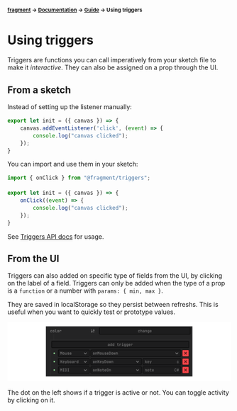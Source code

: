 #### <sup>[fragment](../../README.md) → [Documentation](../README.md) → [Guide](../README.md#guide) → Using triggers</sup>

# Using triggers

Triggers are functions you can call imperatively from your sketch file to make it *interactive*. They can also be assigned on a prop through the UI.

## From a sketch

Instead of setting up the listener manually:
```js
export let init = ({ canvas }) => {
    canvas.addEventListener('click', (event) => {
		console.log("canvas clicked");
	});
}
```

You can import and use them in your sketch:
```js
import { onClick } from "@fragment/triggers";

export let init = ({ canvas }) => {
	onClick((event) => {
		console.log("canvas clicked");
	});
}
```

See [Triggers API docs](../api/triggers.md) for usage.

## From the UI

Triggers can also added on specific type of fields from the UI, by clicking on the label of a field. Triggers can only be added when the type of a prop is a `function` or a number with `params: { min, max }`.

They are saved in localStorage so they persist between refreshs. This is useful when you want to quickly test or prototype values.

![Screen capture of Fragment, displaying a "color" field with the triggers UI opened and 3 triggers (onMouseDown, onKeyDown and onNoteOn setted](https://github.com/raphaelameaume/fragment/raw/main/docs/guide/triggers.png?raw=true "Screen Capture of Fragment UI for triggers")

The dot on the left shows if a trigger is active or not. You can toggle activity by clicking on it.

